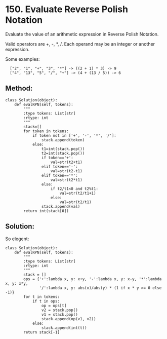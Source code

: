 # 150. Evaluate Reverse Polish Notation

Evaluate the value of an arithmetic expression in Reverse Polish Notation.

Valid operators are +, -, *, /. Each operand may be an integer or another expression.

Some examples:
  
      ["2", "1", "+", "3", "*"] -> ((2 + 1) * 3) -> 9
      ["4", "13", "5", "/", "+"] -> (4 + (13 / 5)) -> 6

## Method:

    class Solution(object):
        def evalRPN(self, tokens):
            """
            :type tokens: List[str]
            :rtype: int
            """
            stack=[]
            for token in tokens:
                if token not in ['+', '-', '*', '/']:
                    stack.append(token)
                else:
                    t1=int(stack.pop())
                    t2=int(stack.pop())
                    if token=='+':
                        val=str(t2+t1)
                    elif token=='-':
                        val=str(t2-t1)
                    elif token=='*':
                        val=str(t2*t1)
                    else:
                        if t2/t1<0 and t2%t1:
                            val=str(t2/t1+1)
                        else:
                            val=str(t2/t1)
                    stack.append(val)
            return int(stack[0])
            
## Solution:

So elegent:

    class Solution(object):
        def evalRPN(self, tokens):
            """
            :type tokens: List[str]
            :rtype: int
            """
            stack = []
            ops = {'+':lambda x, y: x+y, '-':lambda x, y: x-y, '*':lambda x, y: x*y, 
                   '/':lambda x, y: abs(x)/abs(y) * (1 if x * y >= 0 else -1)}
            for t in tokens:
                if t in ops:
                    op = ops[t]
                    v2 = stack.pop()
                    v1 = stack.pop()
                    stack.append(op(v1, v2))
                else:
                    stack.append(int(t))
            return stack[-1]